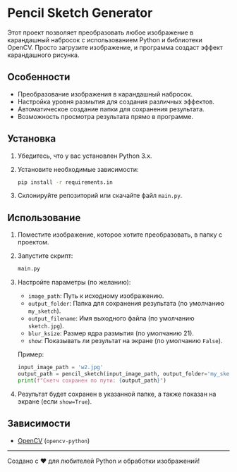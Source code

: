 # Pencil Sketch Generator

Этот проект позволяет преобразовать любое изображение в карандашный набросок с использованием Python и библиотеки OpenCV. Просто загрузите изображение, и программа создаст эффект карандашного рисунка.

## Особенности
- Преобразование изображения в карандашный набросок.
- Настройка уровня размытия для создания различных эффектов.
- Автоматическое создание папки для сохранения результата.
- Возможность просмотра результата прямо в программе.

## Установка

1. Убедитесь, что у вас установлен Python 3.x.
2. Установите необходимые зависимости:

   ```bash
   pip install -r requirements.in
   ```

3. Склонируйте репозиторий или скачайте файл `main.py`.

## Использование

1. Поместите изображение, которое хотите преобразовать, в папку с проектом.
2. Запустите скрипт:

   ```python
   main.py
   ```

3. Настройте параметры (по желанию):
   - `image_path`: Путь к исходному изображению.
   - `output_folder`: Папка для сохранения результата (по умолчанию `my_sketch`).
   - `output_filename`: Имя выходного файла (по умолчанию `sketch.jpg`).
   - `blur_ksize`: Размер ядра размытия (по умолчанию 21).
   - `show`: Показывать ли результат на экране (по умолчанию `False`).

   Пример:

   ```python
   input_image_path = 'w2.jpg'
   output_path = pencil_sketch(input_image_path, output_folder='my_sketch', output_filename='w2_sketch.jpg', blur_ksize=21, show=True)
   print(f"Скетч сохранен по пути: {output_path}")
   ```

4. Результат будет сохранен в указанной папке, а также показан на экране (если `show=True`).

## Зависимости

- [OpenCV](https://opencv.org/) (`opencv-python`)

---

Создано с ❤️ для любителей Python и обработки изображений!
